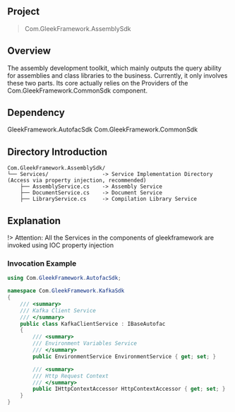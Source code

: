 ## Project

> Com.GleekFramework.AssemblySdk

## Overview

The assembly development toolkit, which mainly outputs the query ability for assemblies and class libraries to the business. Currently, it only involves these two parts. Its core actually relies on the Providers of the Com.GleekFramework.CommonSdk component.

## Dependency

GleekFramework.AutofacSdk
Com.GleekFramework.CommonSdk

## Directory Introduction

```text
Com.GleekFramework.AssemblySdk/
└── Services/                 -> Service Implementation Directory (Access via property injection, recommended)
    ├── AssemblyService.cs    -> Assembly Service
    ├── DocumentService.cs    -> Document Service
    ├── LibraryService.cs     -> Compilation Library Service
```

## Explanation

!> Attention: All the Services in the components of gleekframework are invoked using IOC property injection

### Invocation Example

```C#
using Com.GleekFramework.AutofacSdk;

namespace Com.GleekFramework.KafkaSdk
{
    /// <summary>
    /// Kafka Client Service
    /// </summary>
    public class KafkaClientService : IBaseAutofac
    {
        /// <summary>
        /// Environment Variables Service
        /// </summary>
        public EnvironmentService EnvironmentService { get; set; }

        /// <summary>
        /// Http Request Context
        /// </summary>
        public IHttpContextAccessor HttpContextAccessor { get; set; }
    }
}
```
